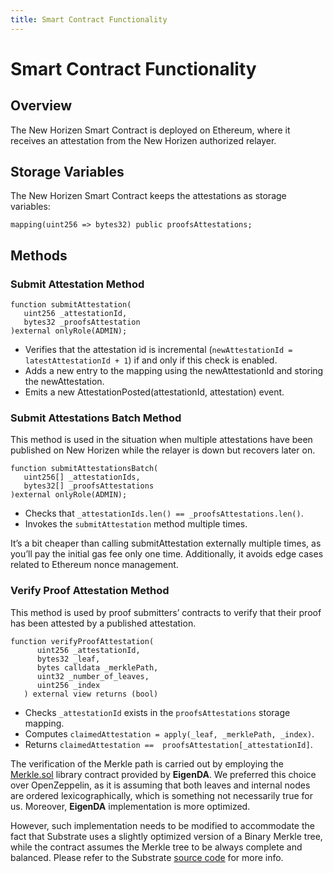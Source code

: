 ```yaml
---
title: Smart Contract Functionality
---
```


# Smart Contract Functionality

## Overview

The New Horizen Smart Contract is deployed on Ethereum, where it receives an attestation from the New Horizen authorized relayer.

## Storage Variables

The New Horizen Smart Contract keeps the attestations as storage variables:

```
mapping(uint256 => bytes32) public proofsAttestations;
```

## Methods

### Submit Attestation Method
```
function submitAttestation(
   uint256 _attestationId,
   bytes32 _proofsAttestation
)external onlyRole(ADMIN);
```

- Verifies that the attestation id is incremental (`newAttestationId = latestAttestationId + 1`) if and only if this check is enabled.
- Adds a new entry to the mapping using the newAttestationId and storing the newAttestation.
- Emits a new AttestationPosted(attestationId, attestation) event.

### Submit Attestations Batch Method
This method is used in the situation when multiple attestations have been published on New Horizen while the relayer is down but recovers later on.

```
function submitAttestationsBatch(
   uint256[] _attestationIds,
   bytes32[] _proofsAttestations
)external onlyRole(ADMIN);
```
- Checks that `_attestationIds.len() == _proofsAttestations.len()`.
- Invokes the `submitAttestation` method multiple times.

It’s a bit cheaper than calling submitAttestation externally multiple times, as you’ll pay the initial gas fee only one time.   Additionally, it avoids edge cases related to Ethereum nonce management.

### Verify Proof Attestation Method
This method is used by proof submitters’ contracts to verify that their proof has been attested by a published attestation.

```
function verifyProofAttestation(
      uint256 _attestationId,
      bytes32 _leaf,
      bytes calldata _merklePath,
      uint32 _number_of_leaves,
      uint256 _index
   ) external view returns (bool)
```

- Checks `_attestationId` exists in the `proofsAttestations` storage mapping.
- Computes `claimedAttestation = apply(_leaf, _merklePath, _index)`.
- Returns `claimedAttestation ==  proofsAttestation[_attestationId]`.

The verification of the Merkle path is carried out by employing the [Merkle.sol](https://github.com/HorizenLabs/CDK_contracts/blob/bp/nh_wip/contracts/lib/Merkle.sol) library contract provided by **EigenDA**. We preferred this choice over OpenZeppelin, as it is assuming that both leaves and internal nodes are ordered lexicographically, which is something not necessarily true for us.  Moreover, **EigenDA** implementation is more optimized.

However, such implementation needs to be modified to accommodate the fact that Substrate uses a slightly optimized version of a Binary Merkle tree, while the contract assumes the Merkle tree to be always complete and balanced. Please refer to the Substrate [source code](https://github.com/paritytech/polkadot-sdk/blob/b0741d4f78ebc424c7544e1d2d5db7968132e577/substrate/utils/binary-merkle-tree/src/lib.rs#L237) for more info.

